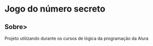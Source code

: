 <h1>Jogo do número secreto</h1>
<h2>Sobre></h2>
<p>Projeto utilizando durante os cursos de lógica da programação da Alura</p>
